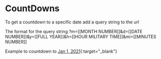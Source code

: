# CountDowns
To get a countdown to a specific date add a query string to the url

The format for the query string ?m=[[MONTH NUMBER]]&d=[[DATE NUMBER]]&y=[[FULL YEAR]]&h=[[HOUR MILITARY TIME]]&mi=[[MINUTES NUMBER]]

Example to countdown to [Jan 1, 2021](https://interdevgis.github.io/CountDowns/?m=1&d=1&h=0&m=8&mi=00&y=2021){:target="_blank"}
